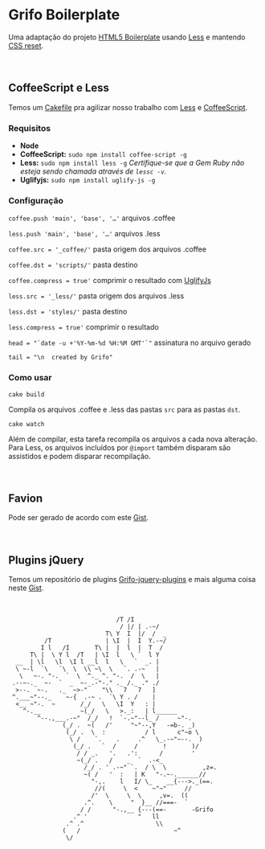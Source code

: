 # Grifo Boilerplate

Uma adaptação do projeto [HTML5 Boilerplate](http://html5boilerplate.com) usando [Less](http://lesscss.org) e mantendo [CSS reset](http://www.cssreset.com).
<br>
<br>
<br>
## CoffeeScript e Less
Temos um [Cakefile](http://coffeescript.org/documentation/docs/cake.html) pra agilizar nosso trabalho com [Less](http://lesscss.org) e [CoffeeScript](http://coffeescript.org).

### Requisitos 
* **Node**
* **CoffeeScript:** `sudo npm install coffee-script -g`
* **Less:** `sudo npm install less -g`	*Certifique-se que a Gem Ruby não esteja sendo chamada através de `lessc -v`.*
* **Uglifyjs:** `sudo npm install uglify-js -g`

### Configuração

`coffee.push 'main', 'base', '…'` arquivos .coffee

`less.push 'main', 'base', '…'` arquivos .less

`coffee.src = '_coffee/'` pasta origem dos arquivos .coffee

`coffee.dst = 'scripts/'` pasta destino

`coffee.compress = true'` comprimir o resultado com [UglifyJs](https://github.com/mishoo/UglifyJS)


`less.src = '_less/'` pasta origem dos arquivos .less

`less.dst = 'styles/'` pasta destino

`less.compress = true'` comprimir o resultado


``head = "`date -u +'%Y-%m-%d %H:%M GMT'`"`` assinatura no arquivo gerado

`tail = "\n  created by Grifo"`

### Como usar


	cake build
Compila os arquivos .coffee e .less das pastas `src` para as pastas `dst`.

	cake watch
Além de compilar, esta tarefa recompila os arquivos a cada nova alteração. Para Less, os arquivos incluídos por `@import` também disparam são assistidos e podem disparar recompilação.
<br>
<br>
<br>
## Favion
Pode ser gerado de acordo com este [Gist](https://gist.github.com/2870726).
<br>
<br>
<br>
## Plugins jQuery
Temos um repositório de plugins [Grifo-jquery-plugins](https://github.com/grifo/grifo-jquery-plugins) e mais alguma coisa neste [Gist](https://gist.github.com/2b6b1c1ca23351e74fa4).
<br>
<br>
<br>

	
  
                                  /T /I
                                   / |/ | .-~/
                               T\ Y  I  |/  /  _
              /T               | \I  |  I  Y.-~/
             I l   /I       T\ |  |  l  |  T  /
          T\ |  \ Y l  /T   | \I  l   \ `  l Y
      __  | \l   \l  \I l __l  l   \   `  _. |
      \ ~-l  `\   `\  \  \\ ~\  \   `. .-~   |
       \   ~-. "-.  `  \  ^._ ^. "-.  /  \   |
     .--~-._  ~-  `  _  ~-_.-"-." ._ /._ ." ./
      >--.  ~-.   ._  ~>-"    "\\   7   7   ]
     ^.___~"--._    ~-{  .-~ .  `\ Y . /    |
      <__ ~"-.  ~       /_/   \   \I  Y   : |
        ^-.__           ~(_/   \   >._:   | l______
            ^--.,___.-~"  /_/   !  `-.~"--l_ /     ~"-.
                   (_/ .  ~(   /'     "~"--,Y   -=b-. _)
                    (_/ .  \  :           / l      c"~o \
                     \ /    `.    .     .^   \_.-~"~--.  )
                      (_/ .   `  /     /       !       )/
                       / / _.   '.   .':      /        '
                       ~(_/ .   /    _  `  .-<_
                         /_/ . ' .-~" `.  / \  \          ,z=.
                         ~( /   '  :   | K   "-.~-.______//
                           "-,.    l   I/ \_    __{--->._(==.
                            //(     \  <    ~"~"     //
                           /'  \     \  \     ,v=.  ((
                         .^.    \     "  }__ //===-  `
                        / /      "-.,__ {---(==-       -Grifo
                      .^ '              "   ll       
                    .^ .^                    \\
                   (   /                          ~^
                    \/           

